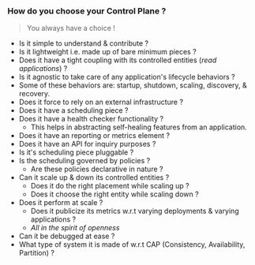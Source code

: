 ### How do you choose your Control Plane ?

> You always have a choice !

- Is it simple to understand & contribute ?
- Is it lightweight i.e. made up of bare minimum pieces ?
- Does it have a tight coupling with its controlled entities (*read applications*) ?
- Is it agnostic to take care of any application's lifecycle behaviors ?
 - Some of these behaviors are: startup, shutdown, scaling, discovery, & recovery.
- Does it force to rely on an external infrastructure ?
- Does it have a scheduling piece ?
- Does it have a health checker functionality ?
  - This helps in abstracting self-healing features from an application.
- Does it have an reporting or metrics element ?
- Does it have an API for inquiry purposes ?
- Is it's scheduling piece pluggable ?
- Is the scheduling governed by policies ?
  - Are these policies declarative in nature ?
- Can it scale up & down its controlled entities ?
  - Does it do the right placement while scaling up ?
  - Does it choose the right entity while scaling down ?
- Does it perform at scale ?
  - Does it publicize its metrics w.r.t varying deployments & varying applications ?
  - *All in the spirit of openness*
- Can it be debugged at ease ?
- What type of system it is made of w.r.t CAP (Consistency, Availability, Partition) ?
